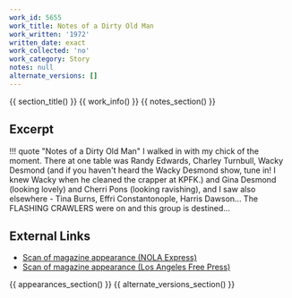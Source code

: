 ```yaml
---
work_id: 5655
work_title: Notes of a Dirty Old Man
work_written: '1972'
written_date: exact
work_collected: 'no'
work_category: Story
notes: null
alternate_versions: []
---
```


{{ section_title() }}
{{ work_info() }}
{{ notes_section() }}
## Excerpt
!!! quote "Notes of a Dirty Old Man"
    I walked in with my chick of the moment. There at one table was Randy Edwards, Charley Turnbull, Wacky Desmond (and if you haven't heard the Wacky Desmond show, tune in! I knew Wacky when he cleaned the crapper at KPFK.) and Gina Desmond (looking lovely) and Cherri Pons (looking ravishing), and I saw also elsewhere - Tina Burns, Effri Constantonople, Harris Dawson...
    The FLASHING CRAWLERS were on and this group is destined...

## External Links
- [Scan of magazine appearance (NOLA Express)](https://www.jstor.org/action/doBasicSearch?Query=%22nola+express%22)
- [Scan of magazine appearance (Los Angeles Free Press)](https://www.jstor.org/action/doBasicSearch?Query=pt%3A%28%22Los+Angeles+Free+Press%22%29)

{{ appearances_section() }}
{{ alternate_versions_section() }}